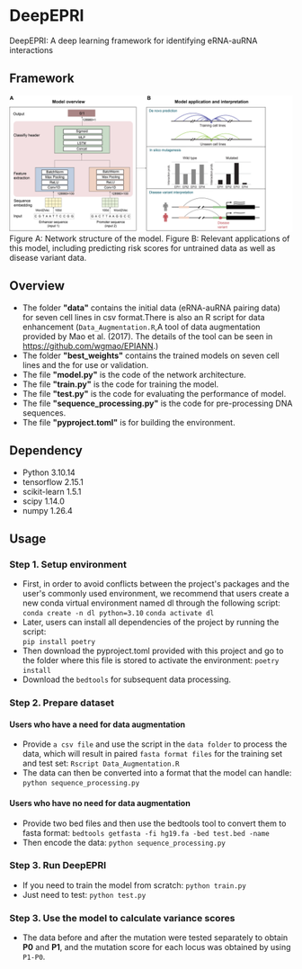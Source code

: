 # DeepEPRI
DeepEPRI: A  deep learning framework for identifying eRNA-auRNA interactions
## Framework
![image](https://github.com/WMU-SuLab/DeepEPRI/blob/main/images/workflow.jpg)\
Figure A: Network structure of the model. Figure B: Relevant applications of this model, including predicting risk scores for untrained data as well as disease variant data.
## Overview
* The folder __"data"__ contains the initial data (eRNA-auRNA pairing data) for seven cell lines in csv format.There is also an R script for data enhancement (`Data_Augmentation.R`,A tool of data augmentation provided by Mao et al. (2017). The details of the tool can be seen in https://github.com/wgmao/EPIANN.)
* The folder __"best_weights"__ contains the trained models on seven cell lines and the for use or validation.
* The file __"model.py"__ is the code of the network architecture.
* The file __"train.py"__ is the code for training the model.
* The file __"test.py"__ is the code for evaluating the performance of model.
* The file __"sequence_processing.py"__ is the code for pre-processing DNA sequences.
* The file __"pyproject.toml"__ is for building the environment.
## Dependency
* Python 3.10.14
* tensorflow 2.15.1
* scikit-learn 1.5.1
* scipy 1.14.0
* numpy 1.26.4
## Usage
### Step 1. Setup environment
* First, in order to avoid conflicts between the project's packages and the user's commonly used environment, we recommend that users create a new conda virtual environment named dl through the following script:
`conda create -n dl python=3.10`
`conda activate dl`
* Later, users can install all dependencies of the project by running the script:\
`pip install poetry`
* Then download the pyproject.toml provided with this project and go to the folder where this file is stored to activate the environment:
`poetry install`
* Download the `bedtools` for subsequent data processing.
### Step 2. Prepare dataset
#### Users who have a need for data augmentation
* Provide `a csv file` and use the script in the `data folder` to process the data, which will result in paired `fasta format files` for the training set and test set:
`Rscript Data_Augmentation.R`
* The data can then be converted into a format that the model can handle:
`python sequence_processing.py`
#### Users who have no need for data augmentation
* Provide two bed files and then use the bedtools tool to convert them to fasta format:
`bedtools getfasta -fi hg19.fa -bed test.bed -name`
* Then encode the data:
`python sequence_processing.py`
### Step 3. Run DeepEPRI
* If you need to train the model from scratch:
`python train.py`
* Just need to test:
`python test.py`
### Step 3. Use the model to calculate variance scores
* The data before and after the mutation were tested separately to obtain __P0__ and __P1__, and the mutation score for each locus was obtained by using `P1-P0`.
